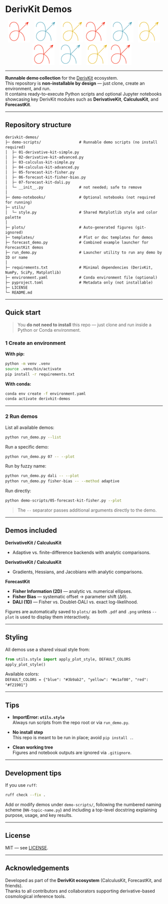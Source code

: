 # DerivKit Demos

<p align="center">
  <img src="https://raw.githubusercontent.com/derivkit/derivkit-logo/main/png/logo-red.png" width="70" alt="DerivKit red"/>
  &nbsp;&nbsp;
  <img src="https://raw.githubusercontent.com/derivkit/derivkit-logo/main/png/logo-blue.png" width="70" alt="DerivKit blue"/>
  &nbsp;&nbsp;
  <img src="https://raw.githubusercontent.com/derivkit/derivkit-logo/main/png/logo-yellow.png" width="70" alt="DerivKit yellow"/>
<img src="https://raw.githubusercontent.com/derivkit/derivkit-logo/main/png/logo-red.png" width="70" alt="DerivKit red"/>
  &nbsp;&nbsp;
  <img src="https://raw.githubusercontent.com/derivkit/derivkit-logo/main/png/logo-blue.png" width="70" alt="DerivKit blue"/>
  &nbsp;&nbsp;
  <img src="https://raw.githubusercontent.com/derivkit/derivkit-logo/main/png/logo-yellow.png" width="70" alt="DerivKit yellow"/>
<img src="https://raw.githubusercontent.com/derivkit/derivkit-logo/main/png/logo-red.png" width="70" alt="DerivKit red"/>
  &nbsp;&nbsp;
  <img src="https://raw.githubusercontent.com/derivkit/derivkit-logo/main/png/logo-blue.png" width="70" alt="DerivKit blue"/>
  &nbsp;&nbsp;
  <img src="https://raw.githubusercontent.com/derivkit/derivkit-logo/main/png/logo-yellow.png" width="70" alt="DerivKit yellow"/>
<img src="https://raw.githubusercontent.com/derivkit/derivkit-logo/main/png/logo-red.png" width="70" alt="DerivKit red"/>
  &nbsp;&nbsp;
</p>


---


**Runnable demo collection** for the [DerivKit](https://github.com/derivkit/derivkit) ecosystem.  
This repository is **non-installable by design** — just clone, create an environment, and run.  
It contains ready-to-execute Python scripts and optional Jupyter notebooks showcasing
key DerivKit modules such as **DerivativeKit**, **CalculusKit**, and **ForecastKit**.

---

##  Repository structure

```
derivkit-demos/
├─ demo-scripts/                 # Runnable demo scripts (no install required)
│  ├─ 01-derivative-kit-simple.py
│  ├─ 02-derivative-kit-advanced.py
│  ├─ 03-calculus-kit-simple.py
│  ├─ 04-calculus-kit-advanced.py
│  ├─ 05-forecast-kit-fisher.py
│  ├─ 06-forecast-kit-fisher-bias.py
│  ├─ 07-forecast-kit-dali.py
│  └─ __init__.py                # not needed; safe to remove
│
├─ demo-notebooks/               # Optional notebooks (not required for running)
├─ utils/
│  └─ style.py                   # Shared Matplotlib style and color palette
│
├─ plots/                        # Auto-generated figures (git-ignored)
├─ templates/                    # Plot or doc templates for demos
├─ forecast_demo.py              # Combined example launcher for ForecastKit demos
├─ run_demo.py                   # Launcher utility to run any demo by ID or name
│
├─ requirements.txt              # Minimal dependencies (DerivKit, NumPy, SciPy, Matplotlib)
├─ environment.yaml              # Conda environment file (optional)
├─ pyproject.toml                # Metadata only (not installable)
├─ LICENSE
└─ README.md
```

---

##  Quick start

> You **do not need to install** this repo — just clone and run inside a Python or Conda environment.

### 1 Create an environment

**With pip:**
```bash
python -m venv .venv
source .venv/bin/activate
pip install -r requirements.txt
```

**With conda:**
```bash
conda env create -f environment.yaml
conda activate derivkit-demos
```

---

### 2 Run demos

List all available demos:
```bash
python run_demo.py --list
```

Run a specific demo:
```bash
python run_demo.py 07 -- --plot
```

Run by fuzzy name:
```bash
python run_demo.py dali -- --plot
python run_demo.py fisher-bias -- --method adaptive
```

Run directly:
```bash
python demo-scripts/05-forecast-kit-fisher.py --plot
```

> The `--` separator passes additional arguments directly to the demo.

---

##  Demos included

**DerivativeKit / CalculusKit**
- Adaptive vs. finite-difference backends with analytic comparisons.


**DerivativeKit / CalculusKit**
- Gradients, Hessians, and Jacobians with analytic comparisons.

**ForecastKit**
- **Fisher Information (2D)** — analytic vs. numerical ellipses.
- **Fisher Bias** — systematic offset → parameter shift (Δθ).
- **DALI (1D)** — Fisher vs. Doublet-DALI vs. exact log-likelihood.

Figures are automatically saved to `plots/` as both `.pdf` and `.png` unless `--plot` is used to display them interactively.

---

##  Styling

All demos use a shared visual style from:
```python
from utils.style import apply_plot_style, DEFAULT_COLORS
apply_plot_style()
```

Available colors:  
`DEFAULT_COLORS = {"blue": "#3b9ab2", "yellow": "#e1af00", "red": "#f21901"}`

---

##  Tips

- **ImportError: `utils.style`**  
  Always run scripts from the repo root or via `run_demo.py`.

- **No install step**  
  This repo is meant to be run in place; avoid `pip install .`.

- **Clean working tree**  
  Figures and notebook outputs are ignored via `.gitignore`.

---

##  Development tips

If you use `ruff`:
```bash
ruff check --fix .
```

Add or modify demos under `demo-scripts/`, following the numbered naming scheme (`NN-topic-name.py`) and including a top-level docstring explaining purpose, usage, and key results.

---

##  License

MIT — see [LICENSE](LICENSE).

---

##  Acknowledgements

Developed as part of the **DerivKit ecosystem** (CalculusKit, ForecastKit, and friends).  
Thanks to all contributors and collaborators supporting derivative-based cosmological inference tools.
